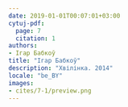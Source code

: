 ```yaml
---
date: 2019-01-01T00:07:01+03:00
cytuj-pdf:
  page: 7
  citation: 1
authors:
- Ігар Бабкоў
title: "Ігар Бабкоў"
description: "Хвілінка. 2014"
locale: "be_BY"
images:
- cites/7-1/preview.png
---
```

